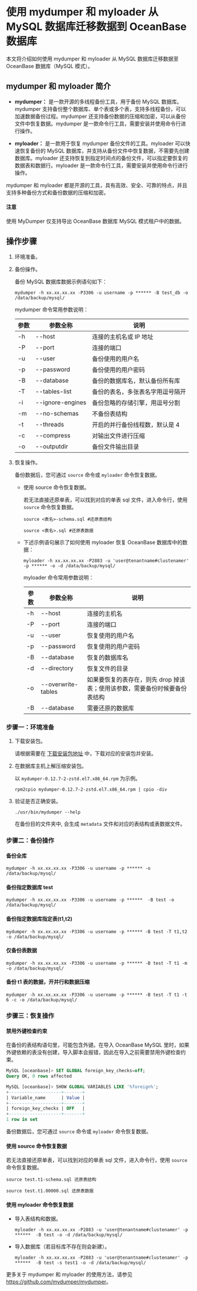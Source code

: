 # 使用 mydumper 和 myloader 从 MySQL 数据库迁移数据到 OceanBase 数据库

本文将介绍如何使用 mydumper 和 myloader 从 MySQL 数据库迁移数据至 OceanBase 数据库（MySQL 模式）。

## mydumper 和 myloader 简介

* **mydumper：** 是一款开源的多线程备份工具，用于备份 MySQL 数据库。mydumper 支持备份整个数据库、单个表或多个表，支持多线程备份，可以加速数据备份过程。mydumper 还支持备份数据的压缩和加密，可以从备份文件中恢复数据。mydumper 是一款命令行工具，需要安装并使用命令行进行操作。

* **myloader：** 是一款用于恢复 mydumper 备份文件的工具。myloader 可以快速恢复备份的 MySQL 数据库，并支持从备份文件中恢复数据，不需要先创建数据库。myloader 还支持恢复到指定时间点的备份文件，可以指定要恢复的数据表和数据行。myloader 是一款命令行工具，需要安装并使用命令行进行操作。

mydumper 和 myloader 都是开源的工具，具有高效、安全、可靠的特点，并且支持多种备份方式和备份数据的压缩和加密。

<main id="notice" type='notice'>
<h4>注意</h4>
<p>使用 MyDumper 仅支持导出 OceanBase 数据库 MySQL 模式租户中的数据。</p>
</main>

## 操作步骤

1. 环境准备。
2. 备份操作。

   备份 MySQL 数据库数据示例语句如下：

   ```shell
   mydumper -h xx.xx.xx.xx -P3306 -u username -p ****** -B test_db -o /data/backup/mysql/
   ```

   mydumper 命令常用参数说明：

   | 参数|参数全称|说明|
   |-----------|-------------------|----------|
   |-h|--host|连接的主机名或 IP 地址|
   |-P|--port|连接的端口|
   |-u|--user|备份使用的用户名|
   |-p|--password|备份使用的用户密码|
   |-B|--database|备份的数据库名，默认备份所有库|
   |-T|--tables-list|备份的表名，多张表名字用逗号隔开|
   |-i|--ignore-engines|备份忽略的存储引擎，用逗号分割|
   |-m|--no-schemas|不备份表结构|
   |-t| --threads|开启的并行备份线程数，默认是 4|
   |-c|--compress|对输出文件进行压缩|
   |-o|--outputdir|备份文件输出目录|

3. 恢复操作。

   备份数据后，您可通过 `source` 命令或 `myloader` 命令恢复数据。

   * 使用 source 命令恢复数据。

      若无法直接还原单表，可以找到对应的单表 sql 文件，进入命令行，使用 `source` 命令恢复数据。

      ```shell
      source <表名>-schema.sql #还原表结构

      source <表名>.sql #还原表数据
      ```

   * 下述示例语句展示了如何使用 myloader 恢复 OceanBase 数据库中的数据：

      ```shell
      myloader -h xx.xx.xx.xx -P2883 -u 'user@tenantname#clustenamer' -p ****** -o -d /data/backup/mysql/
      ```

      myloader 命令常用参数说明：

      | 参数| 参数全称|说明|
      |-----------|-------------------|----------|
      |-h|--host|连接的主机名|
      |-P|--port|连接的端口|
      |-u|--user|恢复使用的用户名|
      |-p|--password|恢复使用的用户密码|
      |-B|--database|恢复的数据库名|
      |-d| --directory|恢复文件的目录|
      |-o| --overwrite-tables|如果要恢复的表存在，则先 drop 掉该表；使用该参数，需要备份时候要备份表结构|
      |-B| --database|需要还原的数据库|

### 步骤一：环境准备

1. 下载安装包。

   请根据需要在 [下载安装包地址](https://github.com/mydumper/mydumper/tags) 中，下载对应的安装包并安装。

2. 在数据库主机上解压缩安装包。

   以 `mydumper-0.12.7-2-zstd.el7.x86_64.rpm` 为示例。

   ```shell
   rpm2cpio mydumper-0.12.7-2-zstd.el7.x86_64.rpm | cpio -div
   ```

3. 验证是否正确安装。

   ```shell
   ./usr/bin/mydumper --help
   ```

   在备份目的文件夹中, 会生成 `metadata` 文件和对应的表结构或表数据文件。

### 步骤二：备份操作

#### 备份全库

```shell
mydumper -h xx.xx.xx.xx -P3306 -u username -p ****** -o /data/backup/mysql/
```

#### 备份指定数据库 test

```shell
mydumper -h xx.xx.xx.xx -P3306 -u username -p ******  -B test -o /data/backup/mysql/
```

#### 备份指定数据库指定表(t1,t2)

```shell
mydumper -h xx.xx.xx.xx -P3306 -u username -p ****** -B test -T t1,t2 -o /data/backup/mysql/
```

#### 仅备份表数据

```shell
mydumper -h xx.xx.xx.xx -P3306 -u username -p ****** -B test -T t1 -m -o /data/backup/mysql/
```

#### 备份 t1 表的数据，开并行和数据压缩

```shell
mydumper -h xx.xx.xx.xx -P3306 -u username -p ****** -B test -T t1 -t 6 -c -o /data/backup/mysql/
```

### 步骤三：恢复操作

#### 禁用外键检查约束

在备份的表结构语句里，可能包含外键。在导入 OceanBase MySQL 里时，如果外键依赖的表没有创建，导入脚本会报错，因此在导入之前需要禁用外键检查约束。

```sql
MySQL [oceanbase]> SET GLOBAL foreign_key_checks=off;
Query OK, 0 rows affected

MySQL [oceanbase]> SHOW GLOBAL VARIABLES LIKE '%foreign%';
+--------------------+-------+
| Variable_name      | Value |
+--------------------+-------+
| foreign_key_checks | OFF   |
+--------------------+-------+
1 row in set
```

备份数据后，您可通过 `source` 命令或 `myloader` 命令恢复数据。

#### 使用 source 命令恢复数据

若无法直接还原单表，可以找到对应的单表 sql 文件，进入命令行，使用 `source` 命令恢复数据。

```shell
source test.t1-schema.sql 还原表结构

source test.t1.00000.sql 还原表数据
```

#### 使用 myloader 命令恢复数据

* 导入表结构和数据。

   ```shell
   myloader -h xx.xx.xx.xx -P2883 -u 'user@tenantname#clustenamer' -p ******  -B test -o -d /data/backup/mysql/
   ```

* 导入数据库（若目标库不存在则会新建）。

   ```shell
   myloader -h xx.xx.xx.xx -P2883 -u 'user@tenantname#clustenamer' -p ******  -B test -s test1 -o -d /data/backup/mysql/
   ```

更多关于 mydumper 和 myloader 的使用方法，请参见 <https://github.com/mydumper/mydumper>。